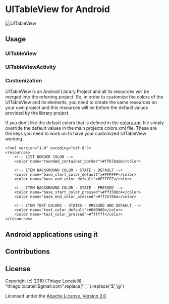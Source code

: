 # UITableView for Android

![UITableView](http://grem.io/images/uitable-view.png "UITableView")

## Usage

### UITableView

### UITableViewActivity

### Customization
UITableView is an Android Library Project and all its resources will be merged into the referring project. So, in order tu customize the colors of the UITableView and its elements, you need to create the same resources on your own project and this resources will be before the default values provided by the library project.

If you don't like the default colors that is defined in the [colors.xml](https://github.com/thiagolocatelli/android-uitableview/blob/master/android-uitableview/res/values/colors.xml) file simply override the default values in the main projects colors.xml file. These are the keys you need to work on to have your customized UITableView working.

    <?xml version="1.0" encoding="utf-8"?>
    <resources>	
        <!-- LIST BORDER COLOR -->
        <color name="rounded_container_border">#ffb7babb</color>

        <!-- ITEM BACKGROUND COLOR - STATE - DEFAULT -->
        <color name="base_start_color_default">#FFFFFF</color>
        <color name="base_end_color_default">#FFFFFF</color>
    	
        <!-- ITEM BACKGROUND COLOR - STATE - PRESSED -->
        <color name="base_start_color_pressed">#ff3590c4</color>
        <color name="base_end_color_pressed">#ff2570ba</color>
    
        <!-- ITEM TEXT COLORS - STATES - PRESSED AND DEFAULT -->
        <color name="text_color_default">#000000</color>
        <color name="text_color_pressed">#ffffff</color>			
    </resources> 

## Android applications using it	
	
## Contributions

## License
Copyright (c) 2010 [Thiago Locatelli] - "thiago:locatelli$gmail:com".replace(':','.').replace('$','@')

Licensed under the [Apache License, Version 2.0](http://www.apache.org/licenses/LICENSE-2.0.html)